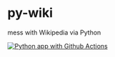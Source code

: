 # py-wiki
mess with Wikipedia via Python

[![Python app with Github Actions](https://github.com/MarkInNVA/py-wiki/actions/workflows/makefile.yml/badge.svg)](https://github.com/MarkInNVA/py-wiki/actions/workflows/makefile.yml)